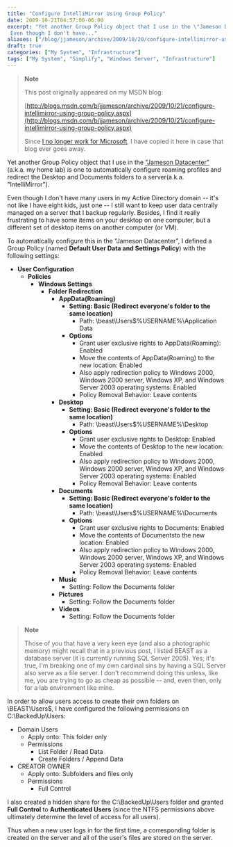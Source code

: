 ```yaml
---
title: "Configure IntelliMirror Using Group Policy"
date: 2009-10-21T04:57:00-06:00
excerpt: "Yet another Group Policy object that I use in the \"Jameson Datacenter\" (a.k.a. my home lab) is one to automatically configure roaming profiles and redirect the Desktop and Documents folders to a server(a.k.a. \"IntelliMirror\"). 
 Even though I don't have..."
aliases: ["/blog/jjameson/archive/2009/10/20/configure-intellimirror-using-group-policy.aspx", "/blog/jjameson/archive/2009/10/21/configure-intellimirror-using-group-policy.aspx"]
draft: true
categories: ["My System", "Infrastructure"]
tags: ["My System", "Simplify", "Windows Server", "Infrastructure"]
---
```


> **Note**
>
> This post originally appeared on my MSDN blog:
>
> [http://blogs.msdn.com/b/jjameson/archive/2009/10/21/configure-intellimirror-using-group-policy.aspx](http://blogs.msdn.com/b/jjameson/archive/2009/10/21/configure-intellimirror-using-group-policy.aspx)
>
> Since
> [I no longer work for Microsoft](/blog/jjameson/2011/09/02/last-day-with-microsoft),
> I have copied it here in case that blog ever goes away.

Yet another Group Policy object that I use in the
["Jameson Datacenter"](/blog/jjameson/2009/09/14/the-jameson-datacenter) (a.k.a.
my home lab) is one to automatically configure roaming profiles and redirect the
Desktop and Documents folders to a server(a.k.a. "IntelliMirror").

Even though I don't have many users in my Active Directory domain -- it's not
like I have eight kids, just one -- I still want to keep user data centrally
managed on a server that I backup regularly. Besides, I find it really
frustrating to have some items on your desktop on one computer, but a different
set of desktop items on another computer (or VM).

To automatically configure this in the "Jameson Datacenter", I defined a Group
Policy (named **Default User Data and Settings Policy**) with the following
settings:

- **User Configuration**
  - **Policies**
    - **Windows Settings**
      - **Folder Redirection**
        - **AppData(Roaming)**
          - **Setting: Basic (Redirect everyone's folder to the same
            location)**
            - Path: \\beast\Users$\%USERNAME%\Application Data
          - **Options**
            - Grant user exclusive rights to AppData(Roaming):
              Enabled
            - Move the contents of AppData(Roaming) to the new
              location: Enabled
            - Also apply redirection policy to Windows 2000,
              Windows 2000 server, Windows XP, and Windows Server
              2003 operating systems: Enabled
            - Policy Removal Behavior: Leave contents
        - **Desktop**
          - **Setting: Basic (Redirect everyone's folder to the same
            location)**
            - Path: \\beast\Users$\%USERNAME%\Desktop
          - **Options**
            - Grant user exclusive rights to Desktop: Enabled
            - Move the contents of Desktop to the new location:
              Enabled
            - Also apply redirection policy to Windows 2000,
              Windows 2000 server, Windows XP, and Windows Server
              2003 operating systems: Enabled
            - Policy Removal Behavior: Leave contents
        - **Documents**
          - **Setting: Basic (Redirect everyone's folder to the same
            location)**
            - Path: \\beast\Users$\%USERNAME%\Documents
          - **Options**
            - Grant user exclusive rights to Documents: Enabled
            - Move the contents of Documentsto the new location:
              Enabled
            - Also apply redirection policy to Windows 2000,
              Windows 2000 server, Windows XP, and Windows Server
              2003 operating systems: Enabled
            - Policy Removal Behavior: Leave contents
        - **Music**
          - Setting: Follow the Documents folder
        - **Pictures**
          - Setting: Follow the Documents folder
        - **Videos**
          - Setting: Follow the Documents folder

> **Note**
>
> Those of you that have a very keen eye (and also a photographic memory) might
> recall that in a previous post, I listed BEAST as a database server (it is
> currently running SQL Server 2005). Yes, it's true, I'm breaking one of my own
> cardinal sins by having a SQL Server also serve as a file server. I don't
> recommend doing this unless, like me, you are trying to go as cheap as
> possible -- and, even then, only for a lab environment like mine.

In order to allow users access to create their own folders on \\BEAST\Users$, I
have configured the following permissions on C:\BackedUp\Users:

- Domain Users
  - Apply onto: This folder only
  - Permissions
    - List Folder / Read Data
    - Create Folders / Append Data
- CREATOR OWNER
  - Apply onto: Subfolders and files only
  - Permissions
    - Full Control

I also created a hidden share for the C:\BackedUp\Users folder and granted
**Full Control** to **Authenticated Users** (since the NTFS permissions above
ultimately determine the level of access for all users).

Thus when a new user logs in for the first time, a corresponding folder is
created on the server and all of the user's files are stored on the server.

